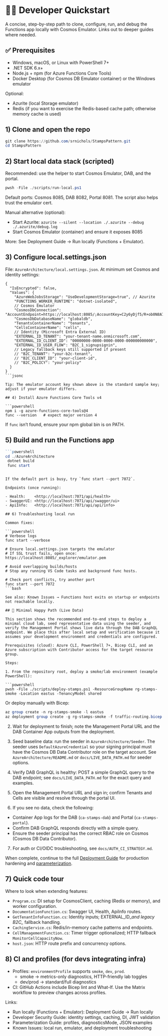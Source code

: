 # 👩‍💻 Developer Quickstart

A concise, step-by-step path to clone, configure, run, and debug the Functions app locally with Cosmos Emulator. Links out to deeper guides where needed.

## ✅ Prerequisites

- Windows, macOS, or Linux with PowerShell 7+
- .NET SDK 6.x+
- Node.js + npm (for Azure Functions Core Tools)
- Docker Desktop (for Cosmos DB Emulator container) or the Windows emulator

Optional:

- Azurite (local Storage emulator)
- Redis (if you want to exercise the Redis-based cache path; otherwise memory cache is used)

## 1) Clone and open the repo

```powershell
git clone https://github.com/srnichols/StampsPattern.git
cd StampsPattern
```

## 2) Start local data stack (scripted)

Recommended: use the helper to start Cosmos Emulator, DAB, and the portal.

```powershell
pwsh -File ./scripts/run-local.ps1
```

Default ports: Cosmos 8085, DAB 8082, Portal 8081. The script also helps trust the emulator cert.

Manual alternative (optional):

- Start Azurite: `azurite --silent --location ./.azurite --debug ./.azurite/debug.log`
- Start Cosmos Emulator (container) and ensure it exposes 8085

More: See Deployment Guide → Run locally (Functions + Emulator).

## 3) Configure local.settings.json

File: `AzureArchitecture/local.settings.json`.
At minimum set Cosmos and identity settings:

```jsonc
{
  "IsEncrypted": false,
  "Values": {
    "AzureWebJobsStorage": "UseDevelopmentStorage=true", // Azurite
    "FUNCTIONS_WORKER_RUNTIME": "dotnet-isolated",
    // Cosmos Emulator
    "CosmosDbConnection": "AccountEndpoint=https://localhost:8085/;AccountKey=C2y6yDjf5/R+ob0N8A7Cgv30VRDJIWEHLM+4QDU5DE2nQ9nDuVTqobD4b8mGGyPMbIZnqyMsEcaGQy67XIw/Jw==",
    "CosmosDbDatabaseName": "globaldb",
    "TenantsContainerName": "tenants",
    "CellsContainerName": "cells",
    // Identity (Microsoft Entra External ID)
    "EXTERNAL_ID_TENANT": "your-tenant-name.onmicrosoft.com",
    "EXTERNAL_ID_CLIENT_ID": "00000000-0000-0000-0000-000000000000",
    "EXTERNAL_ID_USER_FLOW": "B2C_1_signupsignin",
    // Legacy fallback keys still supported if present
    // "B2C_TENANT": "your-b2c-tenant",
    // "B2C_CLIENT_ID": "your-client-id",
    // "B2C_POLICY": "your-policy"
  }
}
```jsonc

Tip: The emulator account key shown above is the standard sample key; adjust if your emulator differs.

## 4) Install Azure Functions Core Tools v4

```powershell
npm i -g azure-functions-core-tools@4
func --version   # expect major version 4
```

If `func` isn’t found, ensure your npm global bin is on PATH.

## 5) Build and run the Functions app

```powershell
```powershell
cd ./AzureArchitecture
 dotnet build
 func start
```
```

If the default port is busy, try `func start --port 7072`.

Endpoints (once running):

- Health:    <http://localhost:7071/api/health>
- SwaggerUI: <http://localhost:7071/api/swagger/ui>
- ApiInfo:   <http://localhost:7071/api/api/info>

## 6) Troubleshooting local run

Common fixes:

```powershell
# Verbose logs
func start --verbose

# Ensure local.settings.json targets the emulator
# If SSL trust fails, open once: https://localhost:8085/_explorer/emulator.pem

# Avoid overlapping builds/hosts
# Stop any running VS Code tasks and background func hosts.

# Check port conflicts, try another port
func start --port 7072
```bash

See also: Known Issues → Functions host exits on startup or endpoints not reachable locally.

## 🎯 Minimal Happy Path (Live Data)

This section shows the recommended end-to-end steps to deploy a minimal cloud lab, seed representative data using the seeder, and verify the Management Portal shows live data through the DAB GraphQL endpoint. We place this after local setup and verification because it assumes your development environment and credentials are configured.

Prerequisites (cloud): Azure CLI, PowerShell 7+, Bicep CLI, and an Azure subscription with Contributor access for the target resource group.

Steps:

1. From the repository root, deploy a smoke/lab environment (example PowerShell):

```powershell
pwsh -File ./scripts/deploy-stamps.ps1 -ResourceGroupName rg-stamps-smoke -Location eastus -TenancyModel shared
```

Or deploy manually with Bicep:

```powershell
az group create -n rg-stamps-smoke -l eastus
az deployment group create -g rg-stamps-smoke -f traffic-routing.bicep --parameters @AzureArchitecture/examples/main.sample.smoke.json
```

2. Wait for deployment to finish; note the Management Portal URL and the DAB Container App outputs from the deployment.

3. Seed baseline data: run the seeder in `AzureArchitecture/Seeder`. The seeder uses `DefaultAzureCredential` so your signing principal must have the Cosmos DB Data Contributor role on the target account. See `AzureArchitecture/README.md` or `docs/LIVE_DATA_PATH.md` for seeder options.

4. Verify DAB GraphQL is healthy: POST a simple GraphQL query to the DAB endpoint; see `docs/LIVE_DATA_PATH.md` for the exact query and examples.

5. Open the Management Portal URL and sign in; confirm Tenants and Cells are visible and resolve through the portal UI.

6. If you see no data, check the following:

- Container App logs for the DAB (`ca-stamps-dab`) and Portal (`ca-stamps-portal`).
- Confirm DAB GraphQL responds directly with a simple query.
- Ensure the seeder principal has the correct RBAC role on Cosmos (Cosmos DB Data Contributor).

7. For auth or CI/OIDC troubleshooting, see `docs/AUTH_CI_STRATEGY.md`.

When complete, continue to the full <a href="./DEPLOYMENT_GUIDE.md" target="_blank" rel="noopener" title="Opens in a new tab">Deployment Guide</a> for production hardening and <a href="./PARAMETERIZATION_GUIDE.md" target="_blank" rel="noopener" title="Opens in a new tab">parameterization</a>.

## 7) Quick code tour

Where to look when extending features:

- `Program.cs`: DI setup for CosmosClient, caching (Redis or memory), and worker configuration.
- `DocumentationFunction.cs`: Swagger UI, Health, ApiInfo routes.
- `GetTenantInfoFunction.cs`: Identity inputs; EXTERNAL_ID_*and legacy B2C_* fallback handling.
- `CachingService.cs`: Redis/in-memory cache patterns and endpoints.
- `CellManagementFunction.cs`: Timer trigger optionalized; HTTP fallback `MonitorCellCapacityNow`.
- `host.json`: HTTP route prefix and concurrency options.

## 8) CI and profiles (for devs integrating infra)

- Profiles: `environmentProfile` supports `smoke`, `dev`, `prod`.
  - smoke → metrics-only diagnostics, HTTP-friendly lab toggles
  - dev/prod → standard/full diagnostics
- CI: GitHub Actions include Bicep lint and What-If. Use the Matrix workflow to preview changes across profiles.

Links:

- Run locally (Functions + Emulator): Deployment Guide → Run locally
- Developer Security Guide: identity settings, caching, DI, JWT validation
- Parameterization Guide: profiles, diagnosticsMode, JSON examples
- Known Issues: local run, emulator, and deployment troubleshooting
